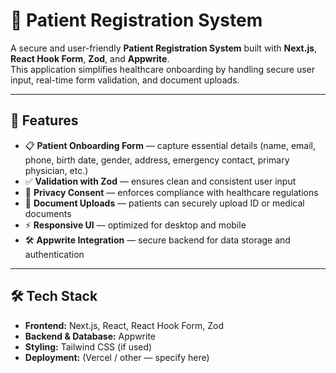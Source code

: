 # 🏥 Patient Registration System

A secure and user-friendly **Patient Registration System** built with **Next.js**, **React Hook Form**, **Zod**, and **Appwrite**.  
This application simplifies healthcare onboarding by handling secure user input, real-time form validation, and document uploads.

---

## 🚀 Features
- 📋 **Patient Onboarding Form** — capture essential details (name, email, phone, birth date, gender, address, emergency contact, primary physician, etc.)
- ✅ **Validation with Zod** — ensures clean and consistent user input
- 🔐 **Privacy Consent** — enforces compliance with healthcare regulations
- 📂 **Document Uploads** — patients can securely upload ID or medical documents
- ⚡ **Responsive UI** — optimized for desktop and mobile
- 🛠 **Appwrite Integration** — secure backend for data storage and authentication

---

## 🛠 Tech Stack
- **Frontend:** Next.js, React, React Hook Form, Zod
- **Backend & Database:** Appwrite
- **Styling:** Tailwind CSS (if used)
- **Deployment:** (Vercel / other — specify here)
